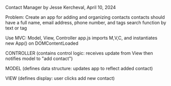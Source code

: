 Contact Manager
by Jesse Kercheval, April 10, 2024

Problem:
Create an app for adding and organizing contacts
contacts should have a full name, email address, phone number, and tags
search function by text or tag

Use MVC: Model, View, Controller
app.js imports M,V,C, and instantiates new App() on DOMContentLoaded

CONTROLLER
(contains control logic: receives update from View then notifies model to "add contact")

MODEL
(defines data structure: updates app to reflect added contact)

VIEW
(defines display: user clicks add new contact)
